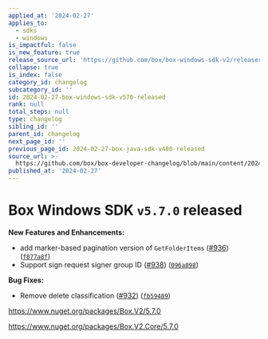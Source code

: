 ```yaml
---
applied_at: '2024-02-27'
applies_to:
  - sdks
  - windows
is_impactful: false
is_new_feature: true
release_source_url: 'https://github.com/box/box-windows-sdk-v2/releases/tag/v5.7.0'
collapse: true
is_index: false
category_id: changelog
subcategory_id: ''
id: 2024-02-27-box-windows-sdk-v570-released
rank: null
total_steps: null
type: changelog
sibling_id: ''
parent_id: changelog
next_page_id: ''
previous_page_id: 2024-02-27-box-java-sdk-v480-released
source_url: >-
  https://github.com/box/box-developer-changelog/blob/main/content/2024/02-27-box-windows-sdk-v570-released.md
published_at: '2024-02-27'
---
```

# Box Windows SDK `v5.7.0` released

**New Features and Enhancements:**

* add marker-based pagination version of `GetFolderItems` ([#936][1]) ([`f877a8f`][2])
* Support sign request signer group ID ([#938][3]) ([`096a098`][4])

**Bug Fixes:**

* Remove delete classification ([#932][5]) ([`fb59489`][6])

<https://www.nuget.org/packages/Box.V2/5.7.0>

<https://www.nuget.org/packages/Box.V2.Core/5.7.0>

[1]: https://github.com/box/box-windows-sdk-v2/issues/936

[2]: https://github.com/box/box-windows-sdk-v2/commit/f877a8f9105d65a3e3ca459fcbf4a1bb653ff0f3

[3]: https://github.com/box/box-windows-sdk-v2/issues/938

[4]: https://github.com/box/box-windows-sdk-v2/commit/096a09805b189c591289e77ae5f8a8e6f1b466f1

[5]: https://github.com/box/box-windows-sdk-v2/issues/932

[6]: https://github.com/box/box-windows-sdk-v2/commit/fb594897850ad9daacf75cab702f3765cc7168c0